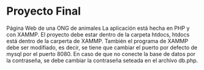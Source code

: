# Proyecto Final
Página Web de una ONG de animales
La aplicación está hecha en PHP y con XAMMP.
El proyecto debe estar dentro de la carpeta htdocs, htdocs está dentro de la carperta de XAMMP.
También el programa de XAMMP debe ser modifiado, es decir, se tiene que cambiar el puerto por defecto de mysql por el puerto 8080.
En caso de que no conecte la base de datos por la contraseña, se debe cambiar la contraseña seteada en el archivo db.php.
